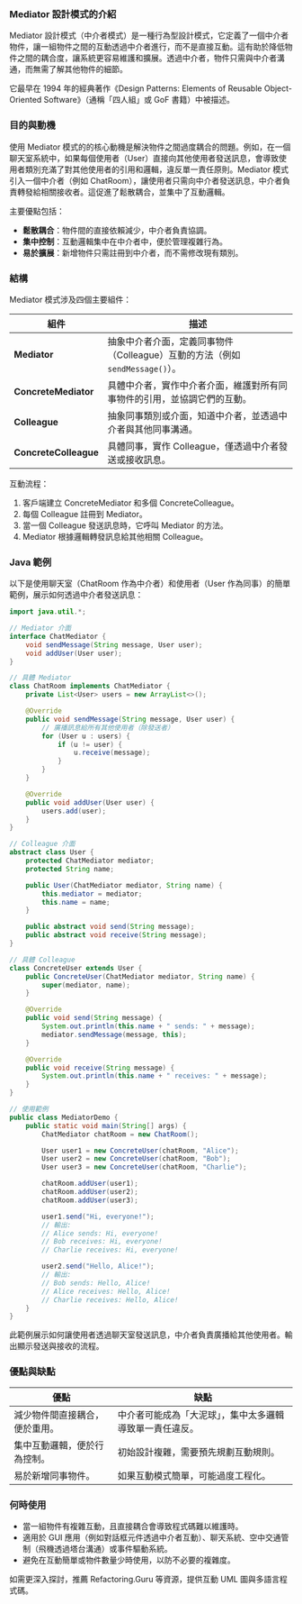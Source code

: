 ### Mediator 設計模式的介紹

Mediator 設計模式（中介者模式）是一種行為型設計模式，它定義了一個中介者物件，讓一組物件之間的互動透過中介者進行，而不是直接互動。這有助於降低物件之間的耦合度，讓系統更容易維護和擴展。透過中介者，物件只需與中介者溝通，而無需了解其他物件的細節。

它最早在 1994 年的經典著作《Design Patterns: Elements of Reusable Object-Oriented Software》（通稱「四人組」或 GoF 書籍）中被描述。

### 目的與動機

使用 Mediator 模式的的核心動機是解決物件之間過度耦合的問題。例如，在一個聊天室系統中，如果每個使用者（User）直接向其他使用者發送訊息，會導致使用者類別充滿了對其他使用者的引用和邏輯，違反單一責任原則。Mediator 模式引入一個中介者（例如 ChatRoom），讓使用者只需向中介者發送訊息，中介者負責轉發給相關接收者。這促進了鬆散耦合，並集中了互動邏輯。

主要優點包括：
- **鬆散耦合**：物件間的直接依賴減少，中介者負責協調。
- **集中控制**：互動邏輯集中在中介者中，便於管理複雜行為。
- **易於擴展**：新增物件只需註冊到中介者，而不需修改現有類別。

### 結構

Mediator 模式涉及四個主要組件：

| 組件                    | 描述                                                  |
|-----------------------|-----------------------------------------------------|
| **Mediator**          | 抽象中介者介面，定義同事物件（Colleague）互動的方法（例如 `sendMessage()`）。 |
| **ConcreteMediator**  | 具體中介者，實作中介者介面，維護對所有同事物件的引用，並協調它們的互動。                |
| **Colleague**         | 抽象同事類別或介面，知道中介者，並透過中介者與其他同事溝通。                      |
| **ConcreteColleague** | 具體同事，實作 Colleague，僅透過中介者發送或接收訊息。                    |

互動流程：
1. 客戶端建立 ConcreteMediator 和多個 ConcreteColleague。
2. 每個 Colleague 註冊到 Mediator。
3. 當一個 Colleague 發送訊息時，它呼叫 Mediator 的方法。
4. Mediator 根據邏輯轉發訊息給其他相關 Colleague。

### Java 範例

以下是使用聊天室（ChatRoom 作為中介者）和使用者（User 作為同事）的簡單範例，展示如何透過中介者發送訊息：

```java
import java.util.*;

// Mediator 介面
interface ChatMediator {
    void sendMessage(String message, User user);
    void addUser(User user);
}

// 具體 Mediator
class ChatRoom implements ChatMediator {
    private List<User> users = new ArrayList<>();

    @Override
    public void sendMessage(String message, User user) {
        // 廣播訊息給所有其他使用者（除發送者）
        for (User u : users) {
            if (u != user) {
                u.receive(message);
            }
        }
    }

    @Override
    public void addUser(User user) {
        users.add(user);
    }
}

// Colleague 介面
abstract class User {
    protected ChatMediator mediator;
    protected String name;

    public User(ChatMediator mediator, String name) {
        this.mediator = mediator;
        this.name = name;
    }

    public abstract void send(String message);
    public abstract void receive(String message);
}

// 具體 Colleague
class ConcreteUser extends User {
    public ConcreteUser(ChatMediator mediator, String name) {
        super(mediator, name);
    }

    @Override
    public void send(String message) {
        System.out.println(this.name + " sends: " + message);
        mediator.sendMessage(message, this);
    }

    @Override
    public void receive(String message) {
        System.out.println(this.name + " receives: " + message);
    }
}

// 使用範例
public class MediatorDemo {
    public static void main(String[] args) {
        ChatMediator chatRoom = new ChatRoom();

        User user1 = new ConcreteUser(chatRoom, "Alice");
        User user2 = new ConcreteUser(chatRoom, "Bob");
        User user3 = new ConcreteUser(chatRoom, "Charlie");

        chatRoom.addUser(user1);
        chatRoom.addUser(user2);
        chatRoom.addUser(user3);

        user1.send("Hi, everyone!");
        // 輸出:
        // Alice sends: Hi, everyone!
        // Bob receives: Hi, everyone!
        // Charlie receives: Hi, everyone!

        user2.send("Hello, Alice!");
        // 輸出:
        // Bob sends: Hello, Alice!
        // Alice receives: Hello, Alice!
        // Charlie receives: Hello, Alice!
    }
}
```

此範例展示如何讓使用者透過聊天室發送訊息，中介者負責廣播給其他使用者。輸出顯示發送與接收的流程。

### 優點與缺點

| 優點              | 缺點                           |
|-----------------|------------------------------|
| 減少物件間直接耦合，便於重用。 | 中介者可能成為「大泥球」，集中太多邏輯導致單一責任違反。 |
| 集中互動邏輯，便於行為控制。  | 初始設計複雜，需要預先規劃互動規則。           |
| 易於新增同事物件。       | 如果互動模式簡單，可能過度工程化。            |

### 何時使用

- 當一組物件有複雜互動，且直接耦合會導致程式碼難以維護時。
- 適用於 GUI 應用（例如對話框元件透過中介者互動）、聊天系統、空中交通管制（飛機透過塔台溝通）或事件驅動系統。
- 避免在互動簡單或物件數量少時使用，以防不必要的複雜度。

如需更深入探討，推薦 Refactoring.Guru 等資源，提供互動 UML 圖與多語言程式碼。